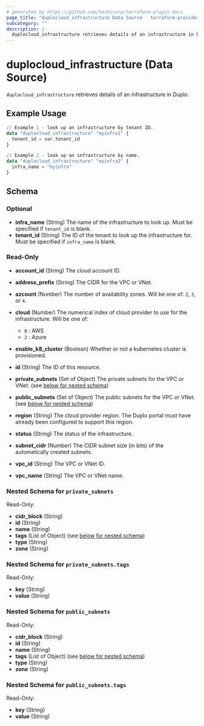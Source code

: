 ```yaml
---
# generated by https://github.com/hashicorp/terraform-plugin-docs
page_title: "duplocloud_infrastructure Data Source - terraform-provider-duplocloud"
subcategory: ""
description: |-
  duplocloud_infrastructure retrieves details of an infrastructure in Duplo.
---
```


# duplocloud_infrastructure (Data Source)

`duplocloud_infrastructure` retrieves details of an infrastructure in Duplo.

## Example Usage

```terraform
// Example 1 - look up an infrastructure by tenant ID.
data "duplocloud_infrastructure" "myinfra1" {
  tenant_id = var.tenant_id
}

// Example 2 - look up an infrastructure by name.
data "duplocloud_infrastructure" "myinfra2" {
  infra_name = "myinfra"
}
```

<!-- schema generated by tfplugindocs -->
## Schema

### Optional

- **infra_name** (String) The name of the infrastructure to look up. Must be specified if `tenant_id` is blank.
- **tenant_id** (String) The ID of the tenant to look up the infrastructure for. Must be specified if `infra_name` is blank.

### Read-Only

- **account_id** (String) The cloud account ID.
- **address_prefix** (String) The CIDR for the VPC or VNet.
- **azcount** (Number) The number of availability zones.  Will be one of: `2`, `3`, or `4`.
- **cloud** (Number) The numerical index of cloud provider to use for the infrastructure.
Will be one of:

   - `0` : AWS
   - `2` : Azure
- **enable_k8_cluster** (Boolean) Whether or not a kubernetes cluster is provisioned.
- **id** (String) The ID of this resource.
- **private_subnets** (Set of Object) The private subnets for the VPC or VNet. (see [below for nested schema](#nestedatt--private_subnets))
- **public_subnets** (Set of Object) The public subnets for the VPC or VNet. (see [below for nested schema](#nestedatt--public_subnets))
- **region** (String) The cloud provider region.  The Duplo portal must have already been configured to support this region.
- **status** (String) The status of the infrastructure.
- **subnet_cidr** (Number) The CIDR subnet size (in bits) of the automatically created subnets.
- **vpc_id** (String) The VPC or VNet ID.
- **vpc_name** (String) The VPC or VNet name.

<a id="nestedatt--private_subnets"></a>
### Nested Schema for `private_subnets`

Read-Only:

- **cidr_block** (String)
- **id** (String)
- **name** (String)
- **tags** (List of Object) (see [below for nested schema](#nestedobjatt--private_subnets--tags))
- **type** (String)
- **zone** (String)

<a id="nestedobjatt--private_subnets--tags"></a>
### Nested Schema for `private_subnets.tags`

Read-Only:

- **key** (String)
- **value** (String)



<a id="nestedatt--public_subnets"></a>
### Nested Schema for `public_subnets`

Read-Only:

- **cidr_block** (String)
- **id** (String)
- **name** (String)
- **tags** (List of Object) (see [below for nested schema](#nestedobjatt--public_subnets--tags))
- **type** (String)
- **zone** (String)

<a id="nestedobjatt--public_subnets--tags"></a>
### Nested Schema for `public_subnets.tags`

Read-Only:

- **key** (String)
- **value** (String)


